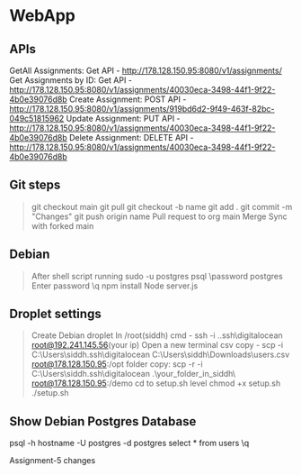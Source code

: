 # WebApp

## APIs

GetAll Assignments: Get API - http://178.128.150.95:8080/v1/assignments/ 
Get Assignments by ID: Get API - http://178.128.150.95:8080/v1/assignments/40030eca-3498-44f1-9f22-4b0e39076d8b
Create Assignment: POST API - http://178.128.150.95:8080/v1/assignments/919bd6d2-9f49-463f-82bc-049c51815962
Update Assignment: PUT API - http://178.128.150.95:8080/v1/assignments/40030eca-3498-44f1-9f22-4b0e39076d8b
Delete Assignment: DELETE API - http://178.128.150.95:8080/v1/assignments/40030eca-3498-44f1-9f22-4b0e39076d8b

## Git steps
> git checkout main
> git pull
> git checkout -b name
> git add .
> git commit -m "Changes"
> git push origin name
> Pull request to org main
> Merge
> Sync with forked main

## Debian
> After shell script running
> sudo -u postgres psql
> \password postgres
> Enter password
> \q
> npm install
> Node server.js

## Droplet settings
> Create Debian droplet
> In /root(siddh) cmd - ssh -i .\.ssh\digitalocean root@192.241.145.56(your ip)
> Open a new terminal
> csv copy - scp -i C:\Users\siddh\.ssh\digitalocean C:\Users\siddh\Downloads\users.csv root@178.128.150.95:/opt
> folder copy: scp -r -i C:\Users\siddh\.ssh\digitalocean .\your_folder_in_siddh\ root@178.128.150.95:/demo
> cd to setup.sh level
> chmod +x setup.sh
> ./setup.sh

## Show Debian Postgres Database
psql -h hostname -U postgres -d postgres
select * from users
\q

Assignment-5 changes
